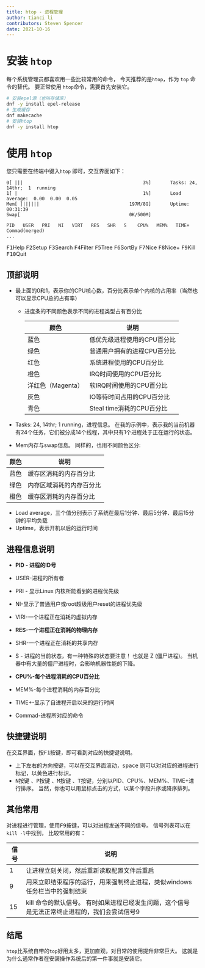 ```yaml
---
title: htop - 进程管理
author: tianci li
contributors: Steven Spencer
date: 2021-10-16
---
```


# 安装 `htop`
每个系统管理员都喜欢用一些比较常用的命令， 今天推荐的是`htop`，作为 `top` 命令的替代。 要正常使用 `htop`命令，需要首先安装它。

``` bash
# 安装epel源（也叫存储库）
dnf -y install epel-release 
# 生成缓存
dnf makecache
# 安装htop
dnf -y install htop
```

# 使用 `htop`
您只需要在终端中键入`htop` 即可，交互界面如下：

```
0[ |||                                            3%]       Tasks: 24,  14thr;  1  running
1[ |                                              1%]       Load average:  0.00  0.00  0.05
Mem[ |||||||                                 197M/8G]       Uptime:  00:31:39
Swap[                                        0K/500M]

PID   USER   PRI   NI   VIRT   RES   SHR   S    CPU%   MEM%   TIME+   Commad(merged)
...
```

<kbd>F1</kbd>Help   <kbd>F2</kbd>Setup  <kbd>F3</kbd>Search <kbd>F4</kbd>Filter <kbd>F5</kbd>Tree   <kbd>F6</kbd>SortBy <kbd>F7</kbd>Nice   <kbd>F8</kbd>Nice+  <kbd>F9</kbd>Kill   <kbd>F10</kbd>Quit

## 顶部说明

* 最上面的0和1，表示你的CPU核心数，百分比表示单个内核的占用率（当然也可以显示CPU总的占有率）
    * 进度条的不同颜色表示不同的进程类型占有百分比

        | 颜色           | 说明                  |
        | ------------ | ------------------- |
        | 蓝色           | 低优先级进程使用的CPU百分比     |
        | 绿色           | 普通用户拥有的进程CPU百分比     |
        | 红色           | 系统进程使用的CPU百分比       |
        | 橙色           | IRQ时间使用的CPU百分比      |
        | 洋红色（Magenta） | 软IRQ时间使用的CPU百分比     |
        | 灰色           | IO等待时间占用的CPU百分比     |
        | 青色           | Steal time消耗的CPU百分比 |

* Tasks: 24, 14thr;  1 running，进程信息。 在我的示例中，表示我的当前机器有24个任务，它们被分成14个线程，其中只有1个进程处于正在运行的状态。
* Mem内存与swap信息。 同样的，也用不同颜色区分:

 | 颜色 | 说明           |
 | -- | ------------ |
 | 蓝色 | 缓存区消耗的内存百分比  |
 | 绿色 | 内存区域消耗的内存百分比 |
 | 橙色 | 缓存区消耗的内存百分比  |

* Load average，三个值分别表示了系统在最后1分钟、最后5分钟、最后15分钟的平均负载
* Uptime，表示开机以后的运行时间

## 进程信息说明

* **PID - 进程的ID号**

* USER-进程的所有者
* PRI - 显示Linux 内核所能看到的进程优先级
* NI-显示了普通用户或root超级用户reset的进程优先级
* VIRI-一个进程正在消耗的虚拟内存

* **RES-一个进程正在消耗的物理内存**

* SHR-一个进程正在消耗的共享内存
* S - 进程的当前状态，有一种特殊的状态要注意！ 也就是 Z (僵尸进程)。 当机器中有大量的僵尸进程时，会影响机器性能的下降。

* **CPU%-每个进程消耗的CPU百分比**

* MEM%-每个进程消耗的内存百分比
* TIME+-显示了自进程开启以来的运行时间
* Commad-进程所对应的命令

## 快捷键说明
在交互界面，按<kbd>F1</kbd>按键，即可看到对应的快捷键说明。

* 上下左右的方向按键，可以在交互界面滚动，<kbd>space</kbd> 则可以对对应的进程进行标记，以黄色进行标识。
* <kbd>N</kbd>按键 、<kbd>P</kbd>按键 、<kbd>M</kbd>按键 、<kbd>T</kbd>按键，分别以PID、CPU%、MEM%、TIME+进行排序。 当然，你也可以用鼠标点击的方式，以某个字段升序或降序排列。

## 其他常用
对进程进行管理，使用<kbd>F9</kbd>按键，可以对进程发送不同的信号。 信号列表可以在`kill -l`中找到， 比较常用的有：

| 信号 | 说明                                                 |
| -- | -------------------------------------------------- |
| 1  | 让进程立刻关闭，然后重新读取配置文件后重启                              |
| 9  | 用来立即结束程序的运行，用来强制终止进程，类似windows任务栏当中的强制结束           |
| 15 | kill 命令的默认信号。 有时如果进程已经发生问题，这个信号是无法正常终止进程的，我们会尝试信号9 |

## 结尾
`htop`比系统自带的`top`好用太多，更加直观，对日常的使用提升非常巨大。 这就是为什么通常作者在安装操作系统后的第一件事就是安装它。
